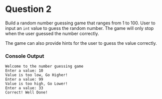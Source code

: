 # Question 2

Build a random number guessing game that ranges from 1 to 100. User to input an `int` value to guess the random number. The game will only stop when the user guessed the number correctly. 

The game can also provide hints for the user to guess the value correctly.

### Console Output
```
Welcome to the number guessing game
Enter a value: 10
Value is too low, Go Higher! 
Enter a value: 99
Value is too high, Go Lower!
Enter a value: 33
Correct! Well Done! 
```